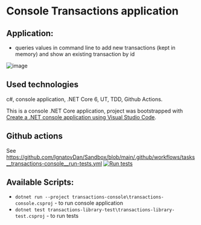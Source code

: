 # Console Transactions application

## Application:
- queries values in command line to add new transactions (kept in memory) and show an existing transaction by id

![image](https://user-images.githubusercontent.com/2094015/185720904-df18405f-384e-4b14-8d46-dda2b66d59be.png)

## Used technologies
c#, console application, .NET Core 6, UT, TDD, Github Actions.

This is a console .NET Core application, project was bootstrapped with [Create a .NET console application using Visual Studio Code](https://docs.microsoft.com/en-us/dotnet/core/tutorials/with-visual-studio-code?pivots=dotnet-6-0).

## Github actions
See https://github.com/IgnatovDan/Sandbox/blob/main/.github/workflows/tasks__transactions-console__run-tests.yml
[![Run tests](https://github.com/IgnatovDan/Sandbox/actions/workflows/tasks__transactions-console__run-tests.yml/badge.svg?branch=main)](https://github.com/IgnatovDan/Sandbox/actions/workflows/tasks__transactions-console__run-tests.yml)

## Available Scripts:

- `dotnet run --project transactions-console\transactions-console.csproj` - to run console application
- `dotnet test transactions-library-test\transactions-library-test.csproj` - to run tests
